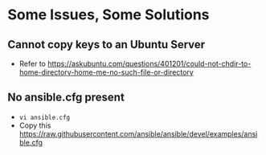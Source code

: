 # Some Issues, Some Solutions

## Cannot copy keys to an Ubuntu Server

- Refer to https://askubuntu.com/questions/401201/could-not-chdir-to-home-directory-home-me-no-such-file-or-directory

## No ansible.cfg present

- `vi ansible.cfg`
- Copy this https://raw.githubusercontent.com/ansible/ansible/devel/examples/ansible.cfg